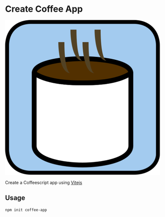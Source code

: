 # Create Coffee App

![Create Coffee App Logo](https://raw.githubusercontent.com/LegoLoverGo/create-coffee-app/main/assets/logo.svg)

Create a Coffeescript app using [Vitejs](https://vitejs.dev)

## Usage

```sh
npm init coffee-app
```
